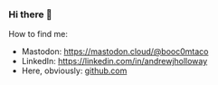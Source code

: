 ### Hi there 👋

How to find me:

- Mastodon: <a rel="me" href="https://mastodon.cloud/@booc0mtaco">https://mastodon.cloud/@booc0mtaco</a>
- LinkedIn: https://linkedin.com/in/andrewjholloway
- Here, obviously: <a href="/">github.com</a>
